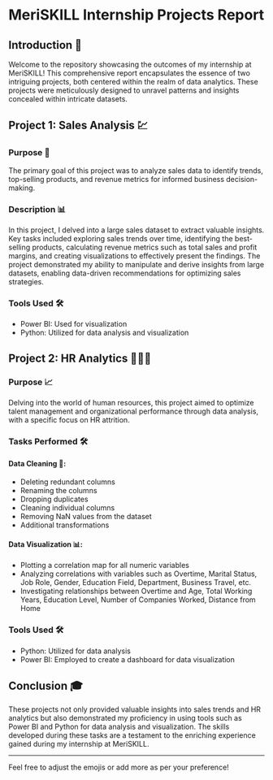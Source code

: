 # MeriSKILL Internship Projects Report

## Introduction 🌟

Welcome to the repository showcasing the outcomes of my internship at MeriSKILL! This comprehensive report encapsulates the essence of two intriguing projects, both centered within the realm of data analytics. These projects were meticulously designed to unravel patterns and insights concealed within intricate datasets.

## Project 1: Sales Analysis 💹

### Purpose 🎯

The primary goal of this project was to analyze sales data to identify trends, top-selling products, and revenue metrics for informed business decision-making.

### Description 📊

In this project, I delved into a large sales dataset to extract valuable insights. Key tasks included exploring sales trends over time, identifying the best-selling products, calculating revenue metrics such as total sales and profit margins, and creating visualizations to effectively present the findings. The project demonstrated my ability to manipulate and derive insights from large datasets, enabling data-driven recommendations for optimizing sales strategies.

### Tools Used 🛠️

- Power BI: Used for visualization
- Python: Utilized for data analysis and visualization

## Project 2: HR Analytics 🧑‍🤝‍🧑

### Purpose 📈

Delving into the world of human resources, this project aimed to optimize talent management and organizational performance through data analysis, with a specific focus on HR attrition.

### Tasks Performed 🛠️

#### Data Cleaning 🧹:

- Deleting redundant columns
- Renaming the columns
- Dropping duplicates
- Cleaning individual columns
- Removing NaN values from the dataset
- Additional transformations

#### Data Visualization 📊:

- Plotting a correlation map for all numeric variables
- Analyzing correlations with variables such as Overtime, Marital Status, Job Role, Gender, Education Field, Department, Business Travel, etc.
- Investigating relationships between Overtime and Age, Total Working Years, Education Level, Number of Companies Worked, Distance from Home

### Tools Used 🛠️

- Python: Utilized for data analysis
- Power BI: Employed to create a dashboard for data visualization

## Conclusion 🎓

These projects not only provided valuable insights into sales trends and HR analytics but also demonstrated my proficiency in using tools such as Power BI and Python for data analysis and visualization. The skills developed during these tasks are a testament to the enriching experience gained during my internship at MeriSKILL.

---

Feel free to adjust the emojis or add more as per your preference!
